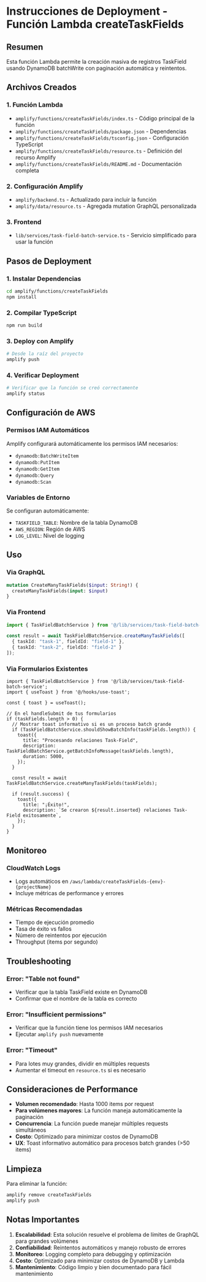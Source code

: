 # Instrucciones de Deployment - Función Lambda createTaskFields

## Resumen
Esta función Lambda permite la creación masiva de registros TaskField usando DynamoDB batchWrite con paginación automática y reintentos.

## Archivos Creados

### 1. Función Lambda
- `amplify/functions/createTaskFields/index.ts` - Código principal de la función
- `amplify/functions/createTaskFields/package.json` - Dependencias
- `amplify/functions/createTaskFields/tsconfig.json` - Configuración TypeScript
- `amplify/functions/createTaskFields/resource.ts` - Definición del recurso Amplify
- `amplify/functions/createTaskFields/README.md` - Documentación completa

### 2. Configuración Amplify
- `amplify/backend.ts` - Actualizado para incluir la función
- `amplify/data/resource.ts` - Agregada mutation GraphQL personalizada

### 3. Frontend
- `lib/services/task-field-batch-service.ts` - Servicio simplificado para usar la función

## Pasos de Deployment

### 1. Instalar Dependencias
```bash
cd amplify/functions/createTaskFields
npm install
```

### 2. Compilar TypeScript
```bash
npm run build
```

### 3. Deploy con Amplify
```bash
# Desde la raíz del proyecto
amplify push
```

### 4. Verificar Deployment
```bash
# Verificar que la función se creó correctamente
amplify status
```

## Configuración de AWS

### Permisos IAM Automáticos
Amplify configurará automáticamente los permisos IAM necesarios:
- `dynamodb:BatchWriteItem`
- `dynamodb:PutItem`
- `dynamodb:GetItem`
- `dynamodb:Query`
- `dynamodb:Scan`

### Variables de Entorno
Se configuran automáticamente:
- `TASKFIELD_TABLE`: Nombre de la tabla DynamoDB
- `AWS_REGION`: Región de AWS
- `LOG_LEVEL`: Nivel de logging

## Uso

### Via GraphQL
```graphql
mutation CreateManyTaskFields($input: String!) {
  createManyTaskFields(input: $input)
}
```

### Via Frontend
```typescript
import { TaskFieldBatchService } from '@/lib/services/task-field-batch-service';

const result = await TaskFieldBatchService.createManyTaskFields([
  { taskId: "task-1", fieldId: "field-1" },
  { taskId: "task-2", fieldId: "field-2" }
]);
```

### Via Formularios Existentes
```tsx
import { TaskFieldBatchService } from '@/lib/services/task-field-batch-service';
import { useToast } from '@/hooks/use-toast';

const { toast } = useToast();

// En el handleSubmit de tus formularios
if (taskFields.length > 0) {
  // Mostrar toast informativo si es un proceso batch grande
  if (TaskFieldBatchService.shouldShowBatchInfo(taskFields.length)) {
    toast({
      title: "Procesando relaciones Task-Field",
      description: TaskFieldBatchService.getBatchInfoMessage(taskFields.length),
      duration: 5000,
    });
  }
  
  const result = await TaskFieldBatchService.createManyTaskFields(taskFields);
  
  if (result.success) {
    toast({
      title: "¡Éxito!",
      description: `Se crearon ${result.inserted} relaciones Task-Field exitosamente`,
    });
  }
}
```

## Monitoreo

### CloudWatch Logs
- Logs automáticos en `/aws/lambda/createTaskFields-{env}-{projectName}`
- Incluye métricas de performance y errores

### Métricas Recomendadas
- Tiempo de ejecución promedio
- Tasa de éxito vs fallos
- Número de reintentos por ejecución
- Throughput (items por segundo)

## Troubleshooting

### Error: "Table not found"
- Verificar que la tabla TaskField existe en DynamoDB
- Confirmar que el nombre de la tabla es correcto

### Error: "Insufficient permissions"
- Verificar que la función tiene los permisos IAM necesarios
- Ejecutar `amplify push` nuevamente

### Error: "Timeout"
- Para lotes muy grandes, dividir en múltiples requests
- Aumentar el timeout en `resource.ts` si es necesario

## Consideraciones de Performance

- **Volumen recomendado**: Hasta 1000 items por request
- **Para volúmenes mayores**: La función maneja automáticamente la paginación
- **Concurrencia**: La función puede manejar múltiples requests simultáneos
- **Costo**: Optimizado para minimizar costos de DynamoDB
- **UX**: Toast informativo automático para procesos batch grandes (>50 items)

## Limpieza

Para eliminar la función:
```bash
amplify remove createTaskFields
amplify push
```

## Notas Importantes

1. **Escalabilidad**: Esta solución resuelve el problema de límites de GraphQL para grandes volúmenes
2. **Confiabilidad**: Reintentos automáticos y manejo robusto de errores
3. **Monitoreo**: Logging completo para debugging y optimización
4. **Costo**: Optimizado para minimizar costos de DynamoDB y Lambda
5. **Mantenimiento**: Código limpio y bien documentado para fácil mantenimiento 
